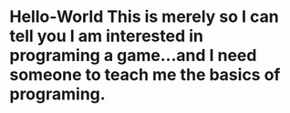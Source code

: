 # Hello-World This is merely so I can tell you I am interested in programing a game...and I need someone to teach me the basics of programing.
